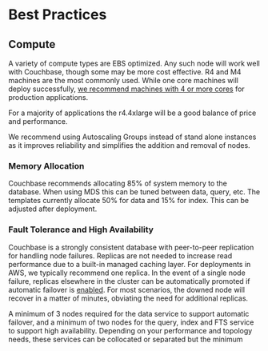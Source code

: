 # Best Practices

## Compute

A variety of compute types are EBS optimized.  Any such node will work well with Couchbase, though some may be more cost effective.  R4 and M4 machines are the most commonly used.  While one core machines will deploy successfully, [we recommend machines with 4 or more cores](https://developer.couchbase.com/documentation/server/current/install/pre-install.html) for production applications.

For a majority of applications the r4.4xlarge will be a good balance of price and performance.

We recommend using Autoscaling Groups instead of stand alone instances as it improves reliability and simplifies the addition and removal of nodes.

### Memory Allocation

Couchbase recommends allocating 85% of system memory to the database.  When using MDS this can be tuned between data, query, etc.  The templates currently allocate 50% for data and 15% for index.  This can be adjusted after deployment.

### Fault Tolerance and High Availability

Couchbase is a strongly consistent database with peer-to-peer replication for handling node failures.  Replicas are not needed to increase read performance due to a built-in managed caching layer.  For deployments in AWS, we typically recommend one replica.  In the event of a single node failure, replicas elsewhere in the cluster can be automatically promoted if automatic failover is [enabled](https://developer.couchbase.com/documentation/server/current/clustersetup/automatic-failover.html).  For most scenarios, the downed node will recover in a matter of minutes, obviating the need for additional replicas.

A minimum of 3 nodes required for the data service to support automatic failover, and a minimum of two nodes for the query, index and FTS service to support high availability.  Depending on your performance and topology needs, these services can be collocated or separated but the minimum node count requirement does not change.

The Couchbase concept of a Server Group maps closely to an Availability Zone (AZ).  We suggest deploying nodes across two AZs.  We are currently working to automate the mapping in the CFn templates.

## Storage

Amazon offers numerous storage options for IaaS.  When running Couchbase, three are viable:

* EBS gp2
* EBS io1
* SSD Instance Store

io1 is the most performant, but can be expensive.  For most applications, gp2 providers a good balance of performance and cost.  Instance stores are both performant and side step noisy neighbor issues that can potentially plague EBS.  However the instance store is ephemeral.  The persistence of EBS offers a significant advantage and is what we have chosen to provision in the CFn templates.

We recommend a 1TB EBS drive as the upper end.  Large drives can lead to overly dense nodes that suffer from long rebuild times.  It's usually preferable to scale horizontally instead.

## Network

Amazon provides a number of network options, including public IPs, VPN gateways and Direct Connect.  We recommend using public IPs for most applications.  They perform very well, are extremely cost effective and are resilient to failure.

The templates configure each Couchbase node with the public DNS.  In AWS the public DNS resolves to a NAT based IP from outside the VPC and to the private IP from within the VPC.  AWS refers to this as split brain DNS.

For applications where nodes may be stopped and started, we recommend using an elastic IP (EIP).  EIPs remain allocated even when a node is stopped.

Placement groups provide 10G network, which is preferable.  However, they make the use of an Autoscaling Group more difficult as nodes will not be automatically spread across Availability Zones.  In the CFn template, we've opted for simplicity.

### Security

The template automatically sets up a username and password for the Couchbase Web Administrator.  The template also configures a Security Group that closes off unused ports.  This configuration can be further secured by specifying CIDR blocks to whitelist and blocking others.

AWS [automatically enables encryption](http://docs.aws.amazon.com/AWSEC2/latest/UserGuide/EBSEncryption.html) for disks that use EBS.

The template does not currently configure SSL.  We recommend setting it up for production applications.

These templates open Sync Gateway access to the internet over ports 4984 and 4985.  We typically recommend securing the admin interface for access from `127.0.0.1` only.  That can be done by editing the `/home/sync_gateway/sync_gateway.json` file.
